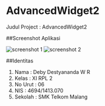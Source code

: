 # AdvancedWidget2

Judul Project : AdvancedWidget2

##Screenshot Aplikasi

![screenshot 1](https://cloud.githubusercontent.com/assets/22131289/18808583/45e3b56c-8290-11e6-8821-13f9e109963a.jpg)
![screenshot 2](https://cloud.githubusercontent.com/assets/22131289/18808584/463eb5fc-8290-11e6-9c4d-99b1b8be4c75.jpg)

##Identitas

1. Nama : Deby Destyananda W R
2. Kelas : XI RPL 2 
3. No Urut : 06
4. NIS : 4694/1413.070
5. Sekolah : SMK Telkom Malang
